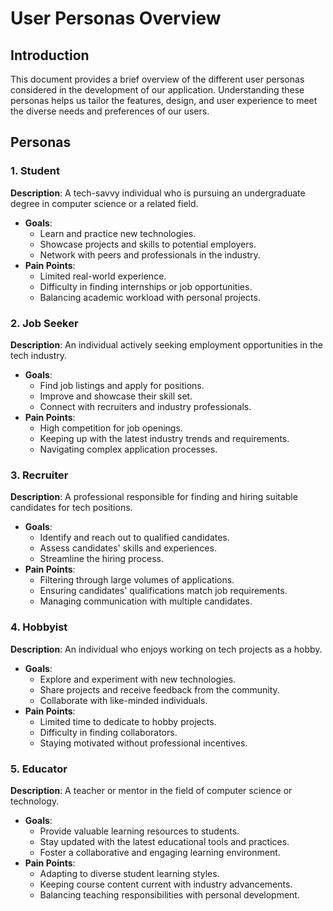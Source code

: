 # User Personas Overview

## Introduction
This document provides a brief overview of the different user personas considered in the development of our application. Understanding these personas helps us tailor the features, design, and user experience to meet the diverse needs and preferences of our users.

## Personas

### 1. Student
**Description**: A tech-savvy individual who is pursuing an undergraduate degree in computer science or a related field.
- **Goals**:
  - Learn and practice new technologies.
  - Showcase projects and skills to potential employers.
  - Network with peers and professionals in the industry.
- **Pain Points**:
  - Limited real-world experience.
  - Difficulty in finding internships or job opportunities.
  - Balancing academic workload with personal projects.

### 2. Job Seeker
**Description**: An individual actively seeking employment opportunities in the tech industry.
- **Goals**:
  - Find job listings and apply for positions.
  - Improve and showcase their skill set.
  - Connect with recruiters and industry professionals.
- **Pain Points**:
  - High competition for job openings.
  - Keeping up with the latest industry trends and requirements.
  - Navigating complex application processes.

### 3. Recruiter
**Description**: A professional responsible for finding and hiring suitable candidates for tech positions.
- **Goals**:
  - Identify and reach out to qualified candidates.
  - Assess candidates' skills and experiences.
  - Streamline the hiring process.
- **Pain Points**:
  - Filtering through large volumes of applications.
  - Ensuring candidates' qualifications match job requirements.
  - Managing communication with multiple candidates.

### 4. Hobbyist
**Description**: An individual who enjoys working on tech projects as a hobby.
- **Goals**:
  - Explore and experiment with new technologies.
  - Share projects and receive feedback from the community.
  - Collaborate with like-minded individuals.
- **Pain Points**:
  - Limited time to dedicate to hobby projects.
  - Difficulty in finding collaborators.
  - Staying motivated without professional incentives.

### 5. Educator
**Description**: A teacher or mentor in the field of computer science or technology.
- **Goals**:
  - Provide valuable learning resources to students.
  - Stay updated with the latest educational tools and practices.
  - Foster a collaborative and engaging learning environment.
- **Pain Points**:
  - Adapting to diverse student learning styles.
  - Keeping course content current with industry advancements.
  - Balancing teaching responsibilities with personal development.


``` ▋
